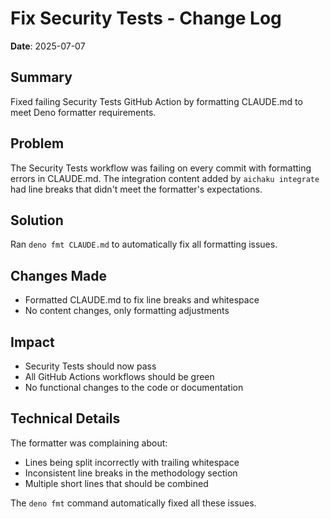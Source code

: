 # Fix Security Tests - Change Log

**Date**: 2025-07-07

## Summary

Fixed failing Security Tests GitHub Action by formatting CLAUDE.md to meet Deno
formatter requirements.

## Problem

The Security Tests workflow was failing on every commit with formatting errors
in CLAUDE.md. The integration content added by `aichaku integrate` had line
breaks that didn't meet the formatter's expectations.

## Solution

Ran `deno fmt CLAUDE.md` to automatically fix all formatting issues.

## Changes Made

- Formatted CLAUDE.md to fix line breaks and whitespace
- No content changes, only formatting adjustments

## Impact

- Security Tests should now pass
- All GitHub Actions workflows should be green
- No functional changes to the code or documentation

## Technical Details

The formatter was complaining about:

- Lines being split incorrectly with trailing whitespace
- Inconsistent line breaks in the methodology section
- Multiple short lines that should be combined

The `deno fmt` command automatically fixed all these issues.
